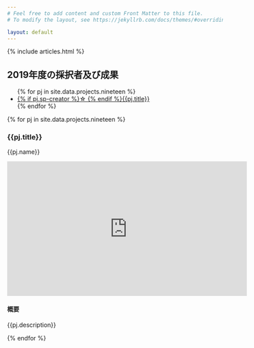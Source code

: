 ```yaml
---
# Feel free to add content and custom Front Matter to this file.
# To modify the layout, see https://jekyllrb.com/docs/themes/#overriding-theme-defaults

layout: default
---
```

{% include articles.html %}
<section>
  <h2>2019年度の採択者及び成果</h2>
  <ul>
    {% for pj in site.data.projects.nineteen %}
    <li><a href="#{{pj.id}}">{% if pj.sp-creator %}<span>☆ </span>{% endif %}{{pj.title}}</a></li>
    {% endfor %}
  </ul>
  <div class="projects">
    {% for pj in site.data.projects.nineteen %}
    <div class="project" id="{{pj.id}}">
      <h3>{{pj.title}}</h3>
      <p>{{pj.name}}</p>
      <iframe width="560" height="315" src="https://www.youtube.com/embed/{{pj.youtube}}?rel=0&amp;showinfo=0" frameborder="0" allowfullscreen=""></iframe>
      <h4>概要</h4>
      <p>{{pj.description}}</p>
    </div>
    {% endfor %}
  </div>
</section>
